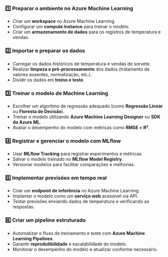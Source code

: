 ### 1️⃣ **Preparar o ambiente no Azure Machine Learning**
- Criar um **workspace** no Azure Machine Learning.
- Configurar um **compute instance** para treinar o modelo.
- Criar um **armazenamento de dados** para os registros de temperatura e vendas.

### 2️⃣ **Importar e preparar os dados**
- Carregar os dados históricos de temperatura e vendas de sorvete.
- Realizar **limpeza e pré-processamento** dos dados (tratamento de valores ausentes, normalização, etc.).
- Dividir os dados em **treino e teste**.

### 3️⃣ **Treinar o modelo de Machine Learning**
- Escolher um algoritmo de regressão adequado (como **Regressão Linear** ou **Floresta de Decisão**).
- Treinar o modelo utilizando **Azure Machine Learning Designer** ou **SDK do Azure ML**.
- Avaliar o desempenho do modelo com métricas como **RMSE** e **R²**.

### 4️⃣ **Registrar e gerenciar o modelo com MLflow**
- Usar **MLflow Tracking** para registrar experimentos e métricas.
- Salvar o modelo treinado no **MLflow Model Registry**.
- Versionar modelos para facilitar comparações e melhorias.

### 5️⃣ **Implementar previsões em tempo real**
- Criar um **endpoint de inferência** no Azure Machine Learning.
- Implantar o modelo como um **serviço web** acessível via API.
- Testar previsões enviando dados de temperatura e verificando as respostas.

### 6️⃣ **Criar um pipeline estruturado**
- Automatizar o fluxo de treinamento e teste com **Azure Machine Learning Pipelines**.
- Garantir **reprodutibilidade** e escalabilidade do modelo.
- Monitorar o desempenho do modelo e atualizar conforme necessário.
